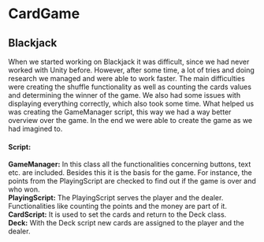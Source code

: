 # CardGame

## Blackjack
When we started working on Blackjack it was difficult, since we had never worked with Unity before. However, after some time, a lot of tries and doing research we managed and were able to work faster. The main difficulties were creating the shuffle functionality as well as counting the cards values and determining the winner of the game. We also had some issues with displaying everything correctly, which also took some time. What helped us was creating the GameManager script, this way we had a way better overview over the game. In the end we were able to create the game as we had imagined to. <br />

#### Script:
**GameManager:** In this class all the functionalities concerning buttons, text etc. are included. Besides this it is the basis for the game. For instance, the points from the PlayingScript are checked to find out if the game is over and who won. <br />
**PlayingScript:** The PlayingScript serves the player and the dealer. Functionalities like counting the points and the money are part of it. <br />
**CardScript:** It is used to set the cards and return to the Deck class. <br />
**Deck:** With the Deck script new cards are assigned to the player and the dealer. <br />
